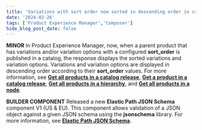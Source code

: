 ```yaml
---
title: 'Variations with sort order now sorted in descending order in catalog, Elastic Path JSON Schema component added to Builder'
date: '2024-02-26'
tags: ['Product Experience Manager','Composer']
hide_blog_post_date: false
---
```

**MINOR** In Product Experience Manager, now, when a parent product that has variations and/or variation options with a configured **sort\_order** is published in a catalog, the response displays the sorted variations and variation options. Variations and variation options are displayed in descending order according to their **sort\_order** values. For more information, see **[Get all products in a catalog release](https://elasticpath.dev/docs/pxm/catalogs/catalog-latest-release/get-all-products-in-a-release)**, **[Get a product in a catalog release](https://elasticpath.dev/docs/pxm/catalogs/catalog-latest-release/get-a-product-in-a-release)**, **[Get all products in a hierarchy](https://elasticpath.dev/docs/pxm/catalogs/catalog-latest-release/get-products-by-hierarchy-in-a-release)**, and **[Get all products in a node](https://elasticpath.dev/docs/pxm/catalogs/catalog-latest-release/get-products-by-node-in-a-release)**.

**BUILDER COMPONENT** Released a new **Elastic Path JSON Schema** component V1 (US & EU). This component allows validation of a JSON object against a given JSON schema using the **jsonschema** library. For more information, see **[Elastic Path JSON Schema](https://elasticpath.dev/docs/composer/builder/builder-components/json-schema)**.

